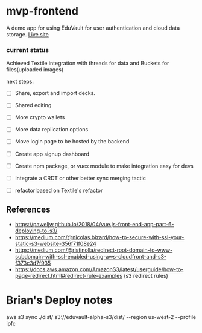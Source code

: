 # mvp-frontend
A demo app for using EduVault for user authentication and cloud data storage.
[Live site](https://thirsty-ardinghelli-577c63.netlify.app/home)

### current status

Achieved Textile integration with threads for data and Buckets for files(uploaded images)

next steps:

- [ ] Share, export and import decks.
- [ ] Shared editing
- [ ] More crypto wallets
- [ ] More data replication options
- [ ] Move login page to be hosted by the backend
- [ ] Create app signup dashboard
- [ ] Create npm package, or vuex module to make integration easy for devs
- [ ] Integrate a CRDT or other better sync merging tactic
- [ ] refactor based on Textile's refactor


## References
 - https://paweljw.github.io/2018/04/vue.js-front-end-app-part-6-deploying-to-s3/
 - https://medium.com/@nicolas.bizard/how-to-secure-with-ssl-your-static-s3-website-356f71f08e24
 - https://medium.com/@ristinolla/redirect-root-domain-to-www-subdomain-with-ssl-enabled-using-aws-cloudfront-and-s3-f373c3d7f935
 - https://docs.aws.amazon.com/AmazonS3/latest/userguide/how-to-page-redirect.html#redirect-rule-examples (s3 redirect rules)



# Brian's Deploy notes

aws s3 sync ./dist/ s3://eduvault-alpha-s3/dist/ --region us-west-2 --profile ipfc